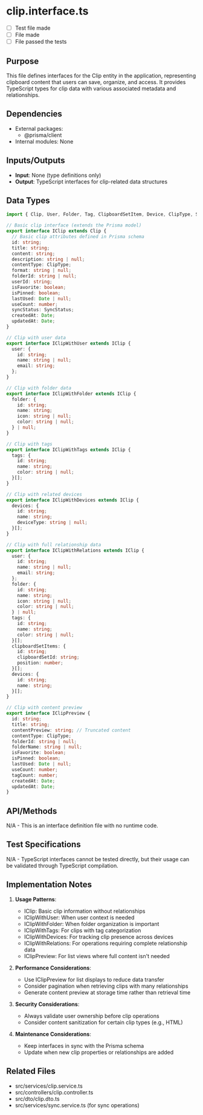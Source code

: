 # clip.interface.ts

- [ ] Test file made
- [ ] File made
- [ ] File passed the tests

## Purpose
This file defines interfaces for the Clip entity in the application, representing clipboard content that users can save, organize, and access. It provides TypeScript types for clip data with various associated metadata and relationships.

## Dependencies
- External packages:
  - @prisma/client
- Internal modules: None

## Inputs/Outputs
- **Input**: None (type definitions only)
- **Output**: TypeScript interfaces for clip-related data structures

## Data Types
```typescript
import { Clip, User, Folder, Tag, ClipboardSetItem, Device, ClipType, SyncStatus } from '@prisma/client';

// Basic clip interface (extends the Prisma model)
export interface IClip extends Clip {
  // Basic clip attributes defined in Prisma schema
  id: string;
  title: string;
  content: string;
  description: string | null;
  contentType: ClipType;
  format: string | null;
  folderId: string | null;
  userId: string;
  isFavorite: boolean;
  isPinned: boolean;
  lastUsed: Date | null;
  useCount: number;
  syncStatus: SyncStatus;
  createdAt: Date;
  updatedAt: Date;
}

// Clip with user data
export interface IClipWithUser extends IClip {
  user: {
    id: string;
    name: string | null;
    email: string;
  };
}

// Clip with folder data
export interface IClipWithFolder extends IClip {
  folder: {
    id: string;
    name: string;
    icon: string | null;
    color: string | null;
  } | null;
}

// Clip with tags
export interface IClipWithTags extends IClip {
  tags: {
    id: string;
    name: string;
    color: string | null;
  }[];
}

// Clip with related devices
export interface IClipWithDevices extends IClip {
  devices: {
    id: string;
    name: string;
    deviceType: string | null;
  }[];
}

// Clip with full relationship data
export interface IClipWithRelations extends IClip {
  user: {
    id: string;
    name: string | null;
    email: string;
  };
  folder: {
    id: string;
    name: string;
    icon: string | null;
    color: string | null;
  } | null;
  tags: {
    id: string;
    name: string;
    color: string | null;
  }[];
  clipboardSetItems: {
    id: string;
    clipboardSetId: string;
    position: number;
  }[];
  devices: {
    id: string;
    name: string;
  }[];
}

// Clip with content preview
export interface IClipPreview {
  id: string;
  title: string;
  contentPreview: string; // Truncated content
  contentType: ClipType;
  folderId: string | null;
  folderName: string | null;
  isFavorite: boolean;
  isPinned: boolean;
  lastUsed: Date | null;
  useCount: number;
  tagCount: number;
  createdAt: Date;
  updatedAt: Date;
}
```

## API/Methods
N/A - This is an interface definition file with no runtime code.

## Test Specifications
N/A - TypeScript interfaces cannot be tested directly, but their usage can be validated through TypeScript compilation.

## Implementation Notes
1. **Usage Patterns**:
   - IClip: Basic clip information without relationships
   - IClipWithUser: When user context is needed
   - IClipWithFolder: When folder organization is important
   - IClipWithTags: For clips with tag categorization
   - IClipWithDevices: For tracking clip presence across devices
   - IClipWithRelations: For operations requiring complete relationship data
   - IClipPreview: For list views where full content isn't needed

2. **Performance Considerations**:
   - Use IClipPreview for list displays to reduce data transfer
   - Consider pagination when retrieving clips with many relationships
   - Generate content preview at storage time rather than retrieval time

3. **Security Considerations**:
   - Always validate user ownership before clip operations
   - Consider content sanitization for certain clip types (e.g., HTML)

4. **Maintenance Considerations**:
   - Keep interfaces in sync with the Prisma schema
   - Update when new clip properties or relationships are added

## Related Files
- src/services/clip.service.ts
- src/controllers/clip.controller.ts
- src/dto/clip.dto.ts
- src/services/sync.service.ts (for sync operations)
